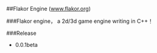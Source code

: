 ##Flakor Engine (www.flakor.org)

###Flakor engine，
	a 2d/3d game engine writing in C++！

###Release
   + 0.0.1beta
	

